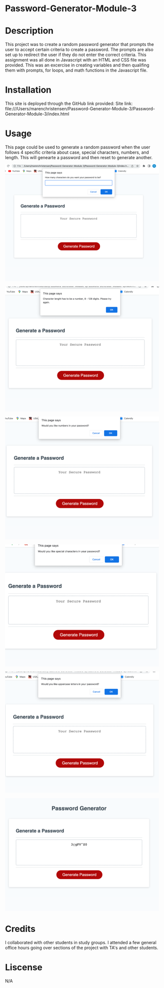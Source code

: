 # Password-Generator-Module-3
# Description 
This project was to create a random password generator that prompts the user to accept certain criteria to create a password. The prompts are also set up to redirect the user if they do not enter the correct criteria. This assignment was all done in Javascript with an HTML and CSS file was provided. This was an excercise in creating variables and then qualifing them with prompts, for loops, and math functions in the Javascript file. 

# Installation 
This site is deployed through the GitHub link provided:
Site link: file:///Users/marenchristensen/Password-Generator-Module-3/Password-Generator-Module-3/index.html

# Usage
This page could be used to generate a random password when the user follows 4 specific criteria about case, special characters, numbers, and length. This will genearte a password and then reset to generate another. 

![Passwrod length prompt](assets/Screenshot%202023-05-17%20at%2011.22.34%20AM.png)

![Redirect Prompt when character length is not correct](assets/Screenshot%202023-05-17%20at%2011.22.44%20AM.png)

![Criteria prompt](assets/Screenshot%202023-05-17%20at%203.38.49%20PM.png)

![Special characters prompt](assets/Screenshot%202023-05-17%20at%203.38.36%20PM.png)

![Case prompt](assets/Screenshot%202023-05-17%20at%203.38.15%20PM.png)

![Password returned](assets/Screenshot%202023-05-17%20at%203.38.57%20PM.png)

# Credits
I collaborated with other students in study groups. I attended a few general office hours going over sections of the project with TA's and other students. 

# Liscense 
N/A
